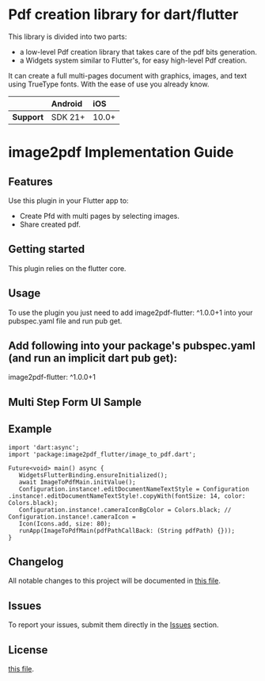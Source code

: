 # Pdf creation library for dart/flutter

This library is divided into two parts:

- a low-level Pdf creation library that takes care of the pdf bits generation.
- a Widgets system similar to Flutter's, for easy high-level Pdf creation.

It can create a full multi-pages document with graphics,
images, and text using TrueType fonts. With the ease of use you already know.

|               | Android   | iOS    |
| :-------------| :---------| :------|
| **Support**   | SDK 21+   | 10.0+  |

# image2pdf Implementation Guide

## Features

Use this plugin in your Flutter app to:

* Create Pfd with multi pages by selecting images.
* Share created pdf.

## Getting started

This plugin relies on the flutter core.

## Usage

To use the plugin you just need to add image2pdf-flutter: ^1.0.0+1 into your pubspec.yaml file and run
pub get.

## Add following into your package's pubspec.yaml (and run an implicit dart pub get):

image2pdf-flutter: ^1.0.0+1

## Multi Step Form UI Sample

[comment]: <> (![alt text]&#40;https://github.com/dexbytes/dynamic_multi_step_form/blob/master/lib/ui_image/multi_step_form.png?raw=true&#41;)

[comment]: <> (Credit for sample UI: )

## Example
 
    import 'dart:async';
    import 'package:image2pdf_flutter/image_to_pdf.dart';

    Future<void> main() async {
       WidgetsFlutterBinding.ensureInitialized();
       await ImageToPdfMain.initValue();
       Configuration.instance!.editDocumentNameTextStyle = Configuration .instance!.editDocumentNameTextStyle!.copyWith(fontSize: 14, color: Colors.black);
       Configuration.instance!.cameraIconBgColor = Colors.black; // Configuration.instance!.cameraIcon =
       Icon(Icons.add, size: 80);
       runApp(ImageToPdfMain(pdfPathCallBack: (String pdfPath) {}));
    }

## Changelog

All notable changes to this project will be documented in [this file](./CHANGELOG.md).

## Issues

To report your issues, submit them directly in
the [Issues](https://github.com/dexbytesinfotech/image2pdf-flutter/issues) section.

## License

[this file](./LICENSE).

